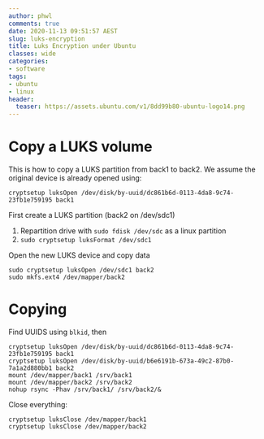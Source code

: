 ```yaml
---
author: phwl
comments: true
date: 2020-11-13 09:51:57 AEST
slug: luks-encryption
title: Luks Encryption under Ubuntu
classes: wide
categories:
- software
tags:
- ubuntu
- linux
header:
  teaser: https://assets.ubuntu.com/v1/8dd99b80-ubuntu-logo14.png
---
```


# Copy a LUKS volume
This is how to copy a LUKS partition from back1 to back2. 
We assume the original device is already opened using:
```
cryptsetup luksOpen /dev/disk/by-uuid/dc861b6d-0113-4da8-9c74-23fb1e759195 back1
```

First create a LUKS partition (back2 on /dev/sdc1)
 1. Repartition drive with ```sudo fdisk /dev/sdc``` as a linux partition
 1. ```sudo cryptsetup luksFormat /dev/sdc1```

Open the new LUKS device and copy data
```
sudo cryptsetup luksOpen /dev/sdc1 back2
sudo mkfs.ext4 /dev/mapper/back2
```

# Copying
Find UUIDS using ```blkid```, then
```
cryptsetup luksOpen /dev/disk/by-uuid/dc861b6d-0113-4da8-9c74-23fb1e759195 back1
cryptsetup luksOpen /dev/disk/by-uuid/b6e6191b-673a-49c2-87b0-7a1a2d880bb1 back2
mount /dev/mapper/back1 /srv/back1
mount /dev/mapper/back2 /srv/back2
nohup rsync -Phav /srv/back1/ /srv/back2/&
```

Close everything:
```
cryptsetup luksClose /dev/mapper/back1
cryptsetup luksClose /dev/mapper/back2
```

